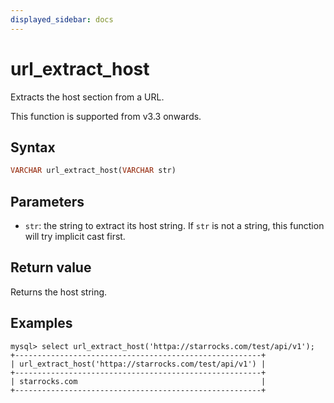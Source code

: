 ```yaml
---
displayed_sidebar: docs
---
```


# url_extract_host



Extracts the host section from a URL.

This function is supported from v3.3 onwards.

## Syntax

```haskell
VARCHAR url_extract_host(VARCHAR str)
```

## Parameters

- `str`: the string to extract its host string. If `str` is not a string, this function will try implicit cast first.

## Return value

Returns the host string.

## Examples

```plaintext
mysql> select url_extract_host('httpa://starrocks.com/test/api/v1');
+-------------------------------------------------------+
| url_extract_host('httpa://starrocks.com/test/api/v1') |
+-------------------------------------------------------+
| starrocks.com                                         |
+-------------------------------------------------------+
```